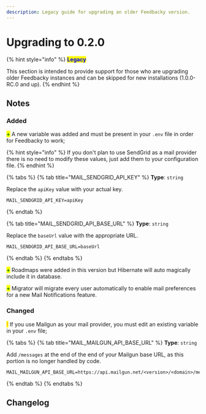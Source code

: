 ```yaml
---
description: Legacy guide for upgrading an older Feedbacky version.
---
```


# Upgrading to 0.2.0

{% hint style="info" %}
<mark style="color:blue;">**Legacy**</mark>

This section is intended to provide support for those who are upgrading older Feedbacky instances and can be skipped for new installations (1.0.0-RC.0 and up).
{% endhint %}

## Notes

### Added

<mark style="color:green;">**+**</mark> A new variable was added and must be present in your `.env` file in order for Feedbacky to work;&#x20;

{% hint style="info" %}
If you don't plan to use SendGrid as a mail provider there is no need to modify these values, just add them to your configuration file.
{% endhint %}

{% tabs %}
{% tab title="MAIL_SENDGRID_API_KEY" %}
**Type**: `string`

Replace the `apiKey` value with your actual key.



```
MAIL_SENDGRID_API_KEY=apiKey
```
{% endtab %}

{% tab title="MAIL_SENDGRID_API_BASE_URL" %}
**Type**: `string`

Replace the `baseUrl` value with the appropriate URL.



```
MAIL_SENDGRID_API_BASE_URL=baseUrl
```
{% endtab %}
{% endtabs %}

<mark style="color:green;">**+**</mark> Roadmaps were added in this version but Hibernate will auto magically include it in database.

<mark style="color:green;">**+**</mark> Migrator will migrate every user automatically to enable mail preferences for a new Mail Notifications feature.

### **Changed**

<mark style="color:orange;">**!**</mark> If you use Mailgun as your mail provider, you must edit an existing variable in your `.env` file;

{% tabs %}
{% tab title="MAIL_MAILGUN_API_BASE_URL" %}
**Type**: `string`

Add `/messages` at the end of the end of your Mailgun base URL, as this portion is no longer handled by code.



```
MAIL_MAILGUN_API_BASE_URL=https://api.mailgun.net/<version>/<domain>/messages
```
{% endtab %}
{% endtabs %}

## Changelog

